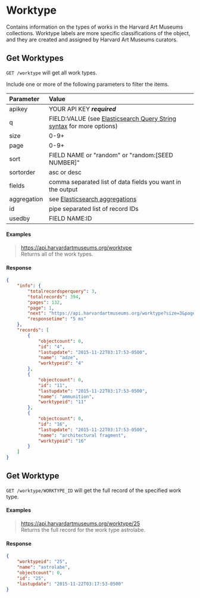 # Worktype

Contains information on the types of works in the Harvard Art Museums collections. Worktype labels are more specific classifications of the object, and they are created and assigned by Harvard Art Museums curators.

## Get Worktypes

`GET /worktype` will get all work types.

Include one or more of the following parameters to filter the items.

| Parameter | Value |
| :--------- | :----- |
| apikey | YOUR API KEY ***required*** |
| q | FIELD:VALUE (see [Elasticsearch Query String syntax](https://www.elastic.co/guide/en/elasticsearch/reference/7.17/query-dsl-query-string-query.html) for more options) |
| size | 0-9+ |
| page | 0-9+ |
| sort | FIELD NAME or "random" or "random:[SEED NUMBER]" |
| sortorder | asc or desc |
| fields | comma separated list of data fields you want in the output |
| aggregation |  see [Elasticsearch aggregations](http://www.elastic.co/guide/en/elasticsearch/reference/7.17/search-aggregations.html#_structuring_aggregations) |
| id | pipe separated list of record IDs |
| usedby | FIELD NAME:ID |

#### Examples

> https://api.harvardartmuseums.org/worktype  
> Returns all of the work types.

#### Response

```json
{
    "info": {
        "totalrecordsperquery": 3,
        "totalrecords": 394,
        "pages": 132,
        "page": 1,
        "next": "https://api.harvardartmuseums.org/worktype?size=3&page=2",
        "responsetime": "5 ms"
    },
    "records": [
        {
            "objectcount": 0,
            "id": "4",
            "lastupdate": "2015-11-22T03:17:53-0500",
            "name": "adze",
            "worktypeid": "4"
        },
        {
            "objectcount": 0,
            "id": "11",
            "lastupdate": "2015-11-22T03:17:53-0500",
            "name": "ammunition",
            "worktypeid": "11"
        },
        {
            "objectcount": 0,
            "id": "16",
            "lastupdate": "2015-11-22T03:17:53-0500",
            "name": "architectural fragment",
            "worktypeid": "16"
        }
    ]
}
```

## Get Worktype

`GET /worktype/WORKTYPE_ID` will get the full record of the specified work type.

#### Examples

> https://api.harvardartmuseums.org/worktype/25   
> Returns the full record for the work type astrolabe.  

#### Response

```json
{
    "worktypeid": "25",
    "name": "astrolabe",
    "objectcount": 0,
    "id": "25",
    "lastupdate": "2015-11-22T03:17:53-0500"
}
```
